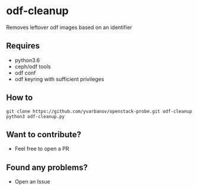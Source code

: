 # odf-cleanup
Removes leftover odf images based on an identifier

## Requires
- python3.6
- ceph/odf tools 
- odf conf
- odf keyring with sufficient privileges

## How to
```console
git clone https://github.com/yvarbanov/openstack-probe.git odf-cleanup
python3 odf-cleanup.py
```

## Want to contribute?
- Feel free to open a PR

## Found any problems?
- Open an Issue
